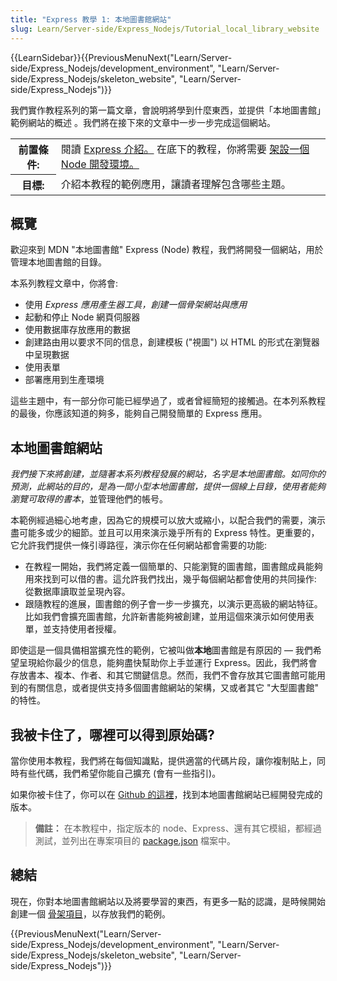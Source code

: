 ```yaml
---
title: "Express 教學 1: 本地圖書館網站"
slug: Learn/Server-side/Express_Nodejs/Tutorial_local_library_website
---
```


{{LearnSidebar}}{{PreviousMenuNext("Learn/Server-side/Express_Nodejs/development_environment", "Learn/Server-side/Express_Nodejs/skeleton_website", "Learn/Server-side/Express_Nodejs")}}

我們實作教程系列的第一篇文章，會說明將學到什麼東西，並提供「本地圖書館」範例網站的概述 。我們將在接下來的文章中一步一步完成這個網站。

<table class="learn-box standard-table">
  <tbody>
    <tr>
      <th scope="row">前置條件:</th>
      <td>
        閱讀
        <a href="/zh-TW/docs/Learn/Server-side/Express_Nodejs/Introduction"
          >Express 介紹。</a
        >
        在底下的教程，你將需要
        <a
          href="/zh-TW/docs/Learn/Server-side/Express_Nodejs/development_environment"
          >架設一個 Node 開發環境。</a
        >
      </td>
    </tr>
    <tr>
      <th scope="row">目標:</th>
      <td>介紹本教程的範例應用，讓讀者理解包含哪些主題。</td>
    </tr>
  </tbody>
</table>

## 概覽

歡迎來到 MDN "本地圖書館" Express (Node) 教程，我們將開發一個網站，用於管理本地圖書館的目錄。

本系列教程文章中，你將會:

- 使用 _Express 應用產生器工具，創建一個骨架網站與應用_
- 起動和停止 Node 網頁伺服器
- 使用數据庫存放應用的數据
- 創建路由用以要求不同的信息，創建模板 ("視圖") 以 HTML 的形式在瀏覽器中呈現數据
- 使用表單
- 部署應用到生產環境

這些主題中，有一部分你可能已經學過了，或者曾經簡短的接觸過。在本列系教程的最後，你應該知道的夠多，能夠自己開發簡單的 Express 應用。

## 本地圖書館網站

_我們接下來將創建，並隨著本系列教程發展的網站，名字是本地圖書館。如同你的預測，此網站的目的，是為一間小型本地圖書館，提供一個線上目錄，使用者能夠瀏覽可取得的書本_，並管理他們的帳号。

本範例經過細心地考慮，因為它的規模可以放大或縮小，以配合我們的需要，演示盡可能多或少的細節。並且可以用來演示幾乎所有的 Express 特性。更重要的，它允許我們提供一條引導路徑，演示你在任何網站都會需要的功能:

- 在教程一開始，我們將定義一個簡單的、只能瀏覽的圖書館，圖書館成員能夠用來找到可以借的書。這允許我們找出，幾乎每個網站都會使用的共同操作: 從數据庫讀取並呈現內容。
- 跟隨教程的進展，圖書館的例子會一步一步擴充，以演示更高級的網站特征。比如我們會擴充圖書館，允許新書能夠被創建，並用這個來演示如何使用表單，並支持使用者授權。

即使這是一個具備相當擴充性的範例，它被叫做**本地**圖書館是有原因的 — 我們希望呈現給你最少的信息，能夠盡快幫助你上手並運行 Express。因此，我們將會存放書本、複本、作者、和其它關鍵信息。然而，我們不會存放其它圖書館可能用到的有關信息，或者提供支持多個圖書館網站的架構，又或者其它 "大型圖書館" 的特性。

## 我被卡住了，哪裡可以得到原始碼?

當你使用本教程，我們將在每個知識點，提供適當的代碼片段，讓你複制貼上，同時有些代碼，我們希望你能自己擴充 (會有一些指引)。

如果你被卡住了，你可以在 [Github 的這裡](https://github.com/mdn/express-locallibrary-tutorial)，找到本地圖書館網站已經開發完成的版本。

> **備註：** 在本教程中，指定版本的 node、Express、還有其它模組，都經過測試，並列出在專案項目的 [package.json](https://github.com/mdn/express-locallibrary-tutorial/blob/master/package.json) 檔案中。

## 總結

現在，你對本地圖書館網站以及將要學習的東西，有更多一點的認識，是時候開始創建一個 [骨架項目](/zh-TW/docs/Learn/Server-side/Express_Nodejs/skeleton_website)，以存放我們的範例。

{{PreviousMenuNext("Learn/Server-side/Express_Nodejs/development_environment", "Learn/Server-side/Express_Nodejs/skeleton_website", "Learn/Server-side/Express_Nodejs")}}
